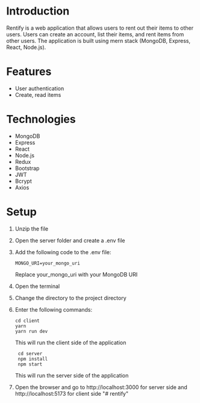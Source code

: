 # Introduction

Rentify is a web application that allows users to rent out their items to other users. Users can create an account, list their items, and rent items from other users. The application is built using mern stack (MongoDB, Express, React, Node.js).

# Features

- User authentication
- Create, read items

# Technologies

- MongoDB
- Express
- React
- Node.js
- Redux
- Bootstrap
- JWT
- Bcrypt
- Axios

# Setup

1. Unzip the file
2. Open the server folder and create a .env file
3. Add the following code to the .env file:

   ```
   MONGO_URI=your_mongo_uri
   ```

   Replace your_mongo_uri with your MongoDB URI

4. Open the terminal
5. Change the directory to the project directory
6. Enter the following commands:

   ```
   cd client
   yarn
   yarn run dev
   ```

   This will run the client side of the application

   ```
    cd server
    npm install
    npm start
   ```

   This will run the server side of the application

7. Open the browser and go to http://localhost:3000 for server side and http://localhost:5173 for client side
"# rentify" 

